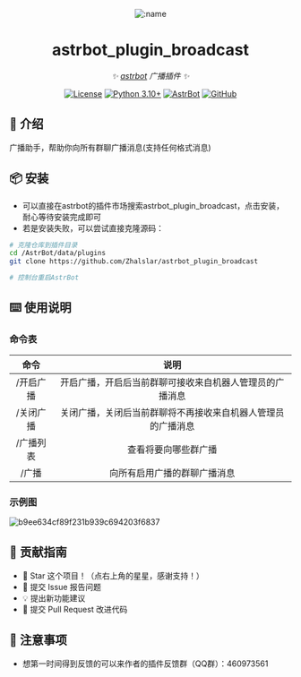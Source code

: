 
<div align="center">

![:name](https://count.getloli.com/@astrbot_plugin_broadcast?name=astrbot_plugin_broadcast&theme=minecraft&padding=6&offset=0&align=top&scale=1&pixelated=1&darkmode=auto)

# astrbot_plugin_broadcast

_✨ [astrbot](https://github.com/AstrBotDevs/AstrBot) 广播插件 ✨_  

[![License](https://img.shields.io/badge/License-MIT-green.svg)](https://opensource.org/licenses/MIT)
[![Python 3.10+](https://img.shields.io/badge/Python-3.10%2B-blue.svg)](https://www.python.org/)
[![AstrBot](https://img.shields.io/badge/AstrBot-3.4%2B-orange.svg)](https://github.com/Soulter/AstrBot)
[![GitHub](https://img.shields.io/badge/作者-Zhalslar-blue)](https://github.com/Zhalslar)

</div>


## 🤝 介绍

广播助手，帮助你向所有群聊广播消息(支持任何格式消息)

## 📦 安装

- 可以直接在astrbot的插件市场搜索astrbot_plugin_broadcast，点击安装，耐心等待安装完成即可
- 若是安装失败，可以尝试直接克隆源码：

```bash
# 克隆仓库到插件目录
cd /AstrBot/data/plugins
git clone https://github.com/Zhalslar/astrbot_plugin_broadcast

# 控制台重启AstrBot
```

## ⌨️ 使用说明

### 命令表

|     命令      |                    说明                    |
|:-------------:|:-----------------------------------------------:|
| /开启广播   | 开启广播，开启后当前群聊可接收来自机器人管理员的广播消息  |
| /关闭广播   | 关闭广播，关闭后当前群聊将不再接收来自机器人管理员的广播消息 |
| /广播列表   |   查看将要向哪些群广播  |
| /广播      |  向所有启用广播的群聊广播消息     |

### 示例图

![b9ee634cf89f231b939c694203f6837](https://github.com/user-attachments/assets/bca491cb-df34-46f8-acec-ee1721e90f25)

## 👥 贡献指南

- 🌟 Star 这个项目！（点右上角的星星，感谢支持！）
- 🐛 提交 Issue 报告问题
- 💡 提出新功能建议
- 🔧 提交 Pull Request 改进代码

## 📌 注意事项

- 想第一时间得到反馈的可以来作者的插件反馈群（QQ群）：460973561
